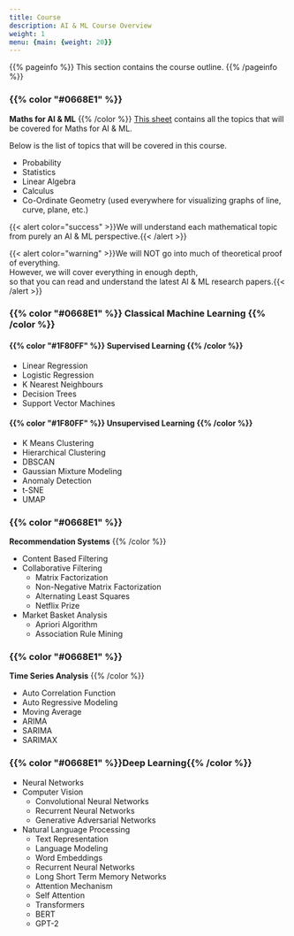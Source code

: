 ```yaml
---
title: Course
description: AI & ML Course Overview
weight: 1
menu: {main: {weight: 20}}
---
```


{{% pageinfo %}}
This section contains the course outline.
{{% /pageinfo %}}

###  {{% color "#0668E1" %}}
**Maths for AI & ML**
{{% /color %}}
[This sheet](https://docs.google.com/spreadsheets/d/1NUv9DrXJcFZs0SGHiLo8GSyCP58nR2_1lD1YDGzwC1A/edit?gid=0#gid=0) contains all the topics that will be covered for Maths for AI & ML.

Below is the list of topics that will be covered in this course.
-  Probability
-  Statistics
-  Linear Algebra
-  Calculus
-  Co-Ordinate Geometry (used everywhere for visualizing graphs of line, curve, plane, etc.)

{{< alert color="success" >}}We will understand each mathematical topic from purely an AI & ML perspective.{{< /alert >}}

{{< alert color="warning" >}}We will NOT go into much of theoretical proof of everything. <br> 
However, we will cover everything in enough depth, <br> 
so that you can read and understand the latest AI & ML research papers.{{< /alert >}}

### {{% color "#0668E1" %}} **Classical Machine Learning** {{% /color %}}

#### {{% color "#1F80FF" %}} Supervised Learning {{% /color %}}
-  Linear Regression
-  Logistic Regression
-  K Nearest Neighbours
-  Decision Trees
-  Support Vector Machines

#### {{% color "#1F80FF" %}} Unsupervised Learning {{% /color %}}
-  K Means Clustering
-  Hierarchical Clustering
-  DBSCAN
-  Gaussian Mixture Modeling
-  Anomaly Detection
-  t-SNE
-  UMAP

### {{% color "#0668E1" %}}
**Recommendation Systems**
{{% /color %}}
-  Content Based Filtering
-  Collaborative Filtering 
    - Matrix Factorization
    - Non-Negative Matrix Factorization
    - Alternating Least Squares
    - Netflix Prize
-  Market Basket Analysis
    -  Apriori Algorithm
    -  Association Rule Mining

### {{% color "#0668E1" %}}
**Time Series Analysis**
{{% /color %}}
- Auto Correlation Function
- Auto Regressive Modeling
- Moving Average
- ARIMA
- SARIMA 
- SARIMAX

### {{% color "#0668E1" %}}**Deep Learning**{{% /color %}}
-  Neural Networks
-  Computer Vision
    -  Convolutional Neural Networks
    -  Recurrent Neural Networks
    -  Generative Adversarial Networks
-  Natural Language Processing
    -  Text Representation
    -  Language Modeling
    -  Word Embeddings
    -  Recurrent Neural Networks
    -  Long Short Term Memory Networks
    -  Attention Mechanism
    -  Self Attention
    -  Transformers
    -  BERT
    -  GPT-2
